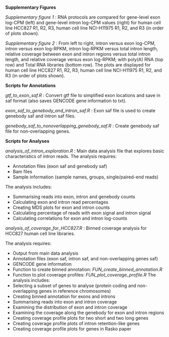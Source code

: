 **Supplementary Figures** 

*Supplementary figure 1* : RNA protocols are compared for gene-level exon log-CPM (left) and gene-level intron log-CPM values (right) for human cell line HCC827 R1, R2, R3, human cell line NCI-H11975 R1, R2, and R3 (in order of plots shown).

*Supplementary figure 2* : From left to right, intron versus exon log-CPM, intron versus exon log-RPKM, intron log-RPKM versus total intron length, relative coverage between exon and intron regions versus total intron length, and relative coverage versus exon log-RPKM; with poly(A) RNA (top row) and Total RNA libraries (bottom row). The plots are displayed for human cell line HCC827 R1, R2, R3, human cell line NCI-H11975 R1, R2, and R3 (in order of plots shown).



**Scripts for Annotations**

*gtf_to_exon_saf.R* : Convert gtf file to simplified exon locations and save in saf format (also saves GENCODE gene information to txt).

*exon_saf_to_genebody_and_intron_saf.R* : Exon saf file is used to create genebody saf and intron saf files.

*genebody_saf_to_nonoverlapping_genebody_saf.R* : Create genebody saf file for non-overlapping genes.



**Scripts for Analyses**

*analysis_of_intron_exploration.R* : Main data analysis file that explores basic characteristics of intron reads.
The analysis requires:
-    Annotation files (exon saf and genebody saf)
 -   Bam files
  -  Sample information (sample names, groups, single/paired-end reads)

The analysis includes:
   - Summarising reads into exon, intron and genebody counts
  -  Calculating exon and intron read percentages
  -  Creating MDS plots for exon and intron counts
   - Calculating percentage of reads with exon signal and intron signal
   - Calculating correlations for exon and intron log-counts

*analysis_of_coverage_for_HCC827.R* : Binned coverage analysis for HCC827 human cell line libraries.

The analysis requires:
   - Output from main data analysis
   - Annotation files (exon saf, intron saf, and non-overlapping genes saf)
   - GENCODE gene information
   - Function to create binned annotation: *FUN_create_binned_annotation.R*
   - Function to plot coverage profiles: *FUN_plot_coverage_profile.R*
The analysis includes:
   - Selecting a subset of genes to analyse (protein coding and non-overlapping genes in reference chromosomes)
   - Creating binned annotation for exons and introns
   - Summarising reads into exon and intron coverage
   - Examining the distribution of exon and intron coverage
   - Examining the coverage along the genebody for exon and intron regions
   - Creating coverage profile plots for two short and two long genes
   - Creating coverage profile plots of intron retention-like genes
   - Creating coverage profile plots for genes in Rasko paper
